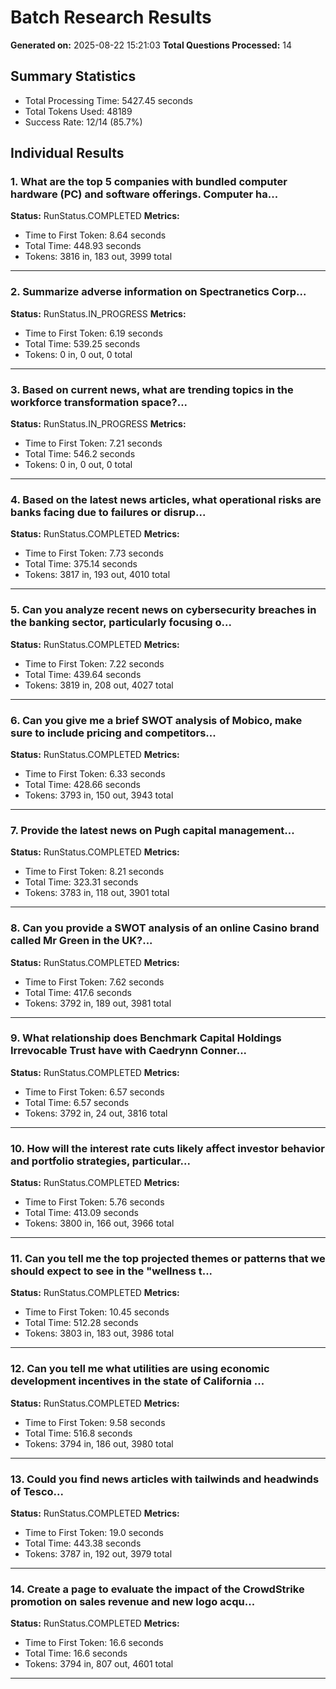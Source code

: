 # Batch Research Results

**Generated on:** 2025-08-22 15:21:03
**Total Questions Processed:** 14

## Summary Statistics

- Total Processing Time: 5427.45 seconds
- Total Tokens Used: 48189
- Success Rate: 12/14 (85.7%)

## Individual Results

### 1. What are the top 5 companies with bundled computer hardware (PC) and software offerings. Computer ha...

**Status:** RunStatus.COMPLETED
**Metrics:**

- Time to First Token: 8.64 seconds
- Total Time: 448.93 seconds
- Tokens: 3816 in, 183 out, 3999 total

---

### 2. Summarize adverse information on Spectranetics Corp...

**Status:** RunStatus.IN_PROGRESS
**Metrics:**

- Time to First Token: 6.19 seconds
- Total Time: 539.25 seconds
- Tokens: 0 in, 0 out, 0 total

---

### 3. Based on current news, what are trending topics in the workforce transformation space?...

**Status:** RunStatus.IN_PROGRESS
**Metrics:**

- Time to First Token: 7.21 seconds
- Total Time: 546.2 seconds
- Tokens: 0 in, 0 out, 0 total

---

### 4. Based on the latest news articles, what operational risks are banks facing due to failures or disrup...

**Status:** RunStatus.COMPLETED
**Metrics:**

- Time to First Token: 7.73 seconds
- Total Time: 375.14 seconds
- Tokens: 3817 in, 193 out, 4010 total

---

### 5. Can you analyze recent news on cybersecurity breaches in the banking sector, particularly focusing o...

**Status:** RunStatus.COMPLETED
**Metrics:**

- Time to First Token: 7.22 seconds
- Total Time: 439.64 seconds
- Tokens: 3819 in, 208 out, 4027 total

---

### 6. Can you give me a brief SWOT analysis of Mobico, make sure to include pricing and competitors...

**Status:** RunStatus.COMPLETED
**Metrics:**

- Time to First Token: 6.33 seconds
- Total Time: 428.66 seconds
- Tokens: 3793 in, 150 out, 3943 total

---

### 7. Provide the latest news on Pugh capital management...

**Status:** RunStatus.COMPLETED
**Metrics:**

- Time to First Token: 8.21 seconds
- Total Time: 323.31 seconds
- Tokens: 3783 in, 118 out, 3901 total

---

### 8. Can you provide a SWOT analysis of an online Casino brand called Mr Green in the UK?...

**Status:** RunStatus.COMPLETED
**Metrics:**

- Time to First Token: 7.62 seconds
- Total Time: 417.6 seconds
- Tokens: 3792 in, 189 out, 3981 total

---

### 9. What relationship does Benchmark Capital Holdings Irrevocable Trust have with Caedrynn Conner...

**Status:** RunStatus.COMPLETED
**Metrics:**

- Time to First Token: 6.57 seconds
- Total Time: 6.57 seconds
- Tokens: 3792 in, 24 out, 3816 total

---

### 10. How will the interest rate cuts likely affect investor behavior and portfolio strategies, particular...

**Status:** RunStatus.COMPLETED
**Metrics:**

- Time to First Token: 5.76 seconds
- Total Time: 413.09 seconds
- Tokens: 3800 in, 166 out, 3966 total

---

### 11. Can you tell me the top projected themes or patterns that we should expect to see in the "wellness t...

**Status:** RunStatus.COMPLETED
**Metrics:**

- Time to First Token: 10.45 seconds
- Total Time: 512.28 seconds
- Tokens: 3803 in, 183 out, 3986 total

---

### 12. Can you tell me what utilities are using economic development incentives in the state of California ...

**Status:** RunStatus.COMPLETED
**Metrics:**

- Time to First Token: 9.58 seconds
- Total Time: 516.8 seconds
- Tokens: 3794 in, 186 out, 3980 total

---

### 13. Could you find news articles with tailwinds and headwinds of Tesco...

**Status:** RunStatus.COMPLETED
**Metrics:**

- Time to First Token: 19.0 seconds
- Total Time: 443.38 seconds
- Tokens: 3787 in, 192 out, 3979 total

---

### 14. Create a page to evaluate the impact of the CrowdStrike promotion on sales revenue and new logo acqu...

**Status:** RunStatus.COMPLETED
**Metrics:**

- Time to First Token: 16.6 seconds
- Total Time: 16.6 seconds
- Tokens: 3794 in, 807 out, 4601 total

---
